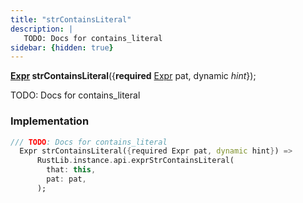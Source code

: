 ```yaml
---
title: "strContainsLiteral"
description: |
   TODO: Docs for contains_literal
sidebar: {hidden: true}
---
```

<span class="dart-code"><strong>[Expr] strContainsLiteral</strong>({<span class="nobr"><strong>required</strong> [Expr] pat</span>, <span class="nobr">dynamic <i>hint</i></span>});</span>

 TODO: Docs for contains_literal
### Implementation
```dart
/// TODO: Docs for contains_literal
  Expr strContainsLiteral({required Expr pat, dynamic hint}) =>
      RustLib.instance.api.exprStrContainsLiteral(
        that: this,
        pat: pat,
      );
```

[Expr]: /reference/classes/expr
[dynamic]: #
